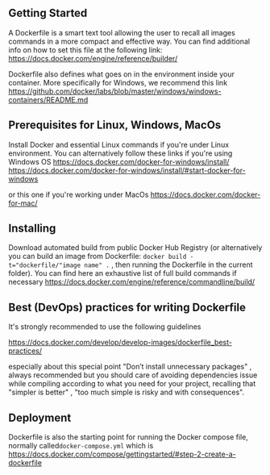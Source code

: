 
## Getting Started 

A Dockerfile is a smart text tool allowing the user to recall all images commands in a more compact and effective way. You can find additional info on how to set this file at the following link:
https://docs.docker.com/engine/reference/builder/

Dockerfile also defines what goes on in the environment inside your container.
More specifically for Windows, we recommend this link 
https://github.com/docker/labs/blob/master/windows/windows-containers/README.md

## Prerequisites for Linux, Windows, MacOs
Install Docker and essential Linux commands if you're under Linux environment. 
You can alternatively follow these links if you're using Windows OS
https://docs.docker.com/docker-for-windows/install/
https://docs.docker.com/docker-for-windows/install/#start-docker-for-windows

or this one if you're working under MacOs
https://docs.docker.com/docker-for-mac/

## Installing

Download automated build from public Docker Hub Registry
(or alternatively you can build an image from Dockerfile: `docker build -t="dockerfile/"image name" .` , then running the Dockerfile in the current folder). 
You can find here an exhaustive list of full build commands if necessary
https://docs.docker.com/engine/reference/commandline/build/


## Best (DevOps) practices for writing Dockerfile

It's strongly recommended to use the following guidelines 

https://docs.docker.com/develop/develop-images/dockerfile_best-practices/

especially about this special point "Don’t install unnecessary packages" , always recommended but you should care of avoiding dependencies issue while compiling according to what you need for your project, recalling that "simpler is better" , "too much simple is risky and with consequences".   


## Deployment
Dockerfile is also the starting point for running the Docker compose file, normally called`docker-compose.yml` which is   https://docs.docker.com/compose/gettingstarted/#step-2-create-a-dockerfile
